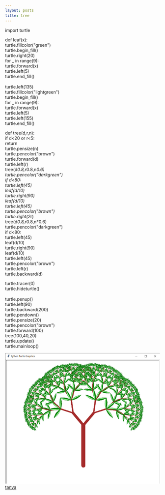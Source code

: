 ```yaml
---
layout: posts
title: tree 
---
```



import turtle <br>

def leaf(x): <br>
    turtle.fillcolor("green") <br>
    turtle.begin_fill() <br>
    turtle.right(20) <br>
    for _ in range(9): <br>
        turtle.forward(x) <br>
        turtle.left(5) <br>
    turtle.end_fill() <br>    
    turtle.left(135) <br>
    turtle.fillcolor("lightgreen") <br>
    turtle.begin_fill() <br>
    for _ in range(9): <br>
        turtle.forward(x) <br>
        turtle.left(5) <br>
    turtle.left(155) <br>
    turtle.end_fill() <br>

def tree(d,r,n): <br>
    if d<20 or r<5: <br>
        return <br>
    turtle.pensize(n) <br>
    turtle.pencolor("brown") <br>
    turtle.forward(d) <br>
    turtle.left(r) <br>
    tree(d*0.8,r*0.8,n*0.6) <br>
    turtle.pencolor("darkgreen") <br>
    if d<80: <br>
        turtle.left(45) <br>
        leaf(d/10) <br>
        turtle.right(90) <br>
        leaf(d/10) <br>
        turtle.left(45) <br>
    turtle.pencolor("brown") <br>
    turtle.right(2*r) <br>
    tree(d*0.8,r*0.8,n*0.6) <br>
    turtle.pencolor("darkgreen") <br>
    if d<80: <br>
        turtle.left(45) <br>
        leaf(d/10) <br>
        turtle.right(90) <br>
        leaf(d/10) <br>
        turtle.left(45) <br>
    turtle.pencolor("brown") <br>
    turtle.left(r) <br>
    turtle.backward(d) <br>
    
   
turtle.tracer(0) <br>
turtle.hideturtle() <br>  
turtle.penup() <br>
turtle.left(90) <br> 
turtle.backward(200) <br>
turtle.pendown() <br>
turtle.pensize(20) <br>
turtle.pencolor("brown") <br>
turtle.forward(100) <br>
tree(100,40,20) <br>
turtle.update() <br>
turtle.mainloop() <br>

<img src="..\assets\images\Python Turtle Graphics 11_22_2023 8_38_58 AM.png" >
<a href="https://tanyarobati.github.io/" >tanya</a>